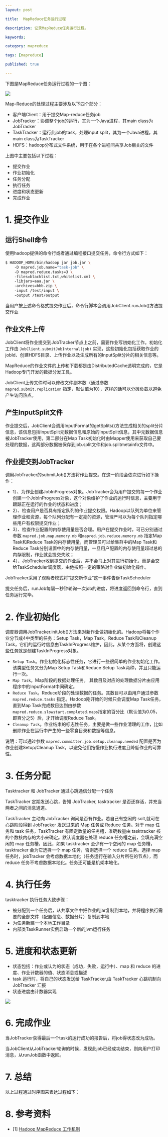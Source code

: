 ```yaml
---
layout: post

title:  MapReduce任务运行过程

description: 记录MapReduce任务运行过程。

keywords:  

category: mapreduce

tags: [mapreduce]

published: true

---
```


下图是MapReduce任务运行过程的一个图：

![](http://zhaomingtai.u.qiniudn.com/mapredurce1.png)

Map-Reduce的处理过程主要涉及以下四个部分：

- 客户端Client：用于提交Map-reduce任务job
- JobTracker：协调整个job的运行，其为一个Java进程，其main class为JobTracker
- TaskTracker：运行此job的task，处理input split，其为一个Java进程，其main class为TaskTracker
- HDFS：hadoop分布式文件系统，用于在各个进程间共享Job相关的文件

上图中主要包括以下过程：

- 提交作业
- 作业初始化
- 任务分配
- 执行任务
- 进度和状态更新
- 完成作业

# 1. 提交作业

## 运行Shell命令

使用hadoop提供的命令行或者通过编程接口提交任务，命令行方式如下：

~~~bash
$ HADOOP_HOME/bin/hadoop jar job.jar \  
    -D mapred.job.name="task-job" \  
    -D mapred.reduce.tasks=3 \  
    -files=blacklist.txt,whitelist.xml \  
    -libjars=aaa.jar \  
    -archives=bbb.zip \  
    -input /test/input \  
    -output /test/output 
~~~

当用户按上述命令格式提交作业后，命令行脚本会调用JobClient.runJob()方法提交作业

## 作业文件上传

JobClient将作业提交到JobTracker节点上之前，需要作业写初始化工作。初始化工作由 `JobClient.submitJobInternal(job)` 实现，这些初始化包括获取作业的jobId、创建HDFS目录、上传作业以及生成所有的InputSplit分片的相关信息等。
 
MapReduce的作业文件的上传和下载都是由DistributedCache透明完成的，它是Hadoop专门开发的数据分发工具。

JobClient上传文件时可以修改文件副本数（通过参数 `mapred.submit.replication` 指定，默认值为10），这样的话可以分摊负载以避免产生访问热点。

## 产生InputSplit文件

作业提交后，JobClient会调用InputFormat的getSplits()方法生成相关的split分片信息，该信息包括InputSplit元数据信息和原始的InputSplit信息，其中元数据信息被JobTracker使用，第二部分在Map Task初始化时由Mapper使用来获取自己要处理的数据，这两部分数据被保存到job.split文件和job.splitmetainfo文件中。 

## 作业提交到JobTracker

调用JobTracker的submitJob()方法将作业提交。在这一阶段会依次进行如下操作： 

 - 1）、为作业创建JobInProgress对象。JobTracker会为用户提交的每一个作业创建一个JobInProgress对象，这个对象维护了作业的运行时信息，主要用于跟踪正在运行的作业的状态和进度； 
 - 2）、检查用户是否具有指定队列的作业提交权限。Hadoop以队列为单位来管理作业和资源，每个队列分配有一定亮的资源，管理严可以为每个队列指定哪些用户有权限提交作业； 
 - 3）、检查作业配置的内存使用量是否合理。用户在提交作业时，可已分别通过参数 `mapred.job.map.memory.mb` 和`mapred.job.reduce.memory.mb` 指定Map Task和Reduce Task的内存使用量，而管理员可以给集群中的Map Task和Reduce Task分别设置中的内存使用量，一旦用户配置的内存使用量超过总的内存限制，作业就会提交失败； 
 - 4）、JobTracker收到提交的作业后，并不会马上对其进行初始化，而是会交给TaskScheduler调度器，由他按照一定的策略对作业做初始化操作。

JobTracker采用了观察者模式将“提交新作业”这一事件告诉TaskScheduler

提交任务后，runJob每隔一秒钟轮询一次job的进度，将进度返回到命令行，直到任务运行完毕。

# 2. 作业初始化

调度器调用JobTracker.initJob()方法来对新作业做初始化的。Hadoop将每个作业分节成4中类型的任务：Setup Task，Map Task，Reduce Task和Cleanup Task，它们的运行时信息由TaskInProgress维护，因此，从某个方面将，创建这些任务就是创建TaskInProgress对象。 

- `Setup Task`。作业初始化标志性任务，它进行一些很简单的作业初始化工作。该类型任务又分为Map Setup Task和Reduce Setup Task两种，并且只能运行一次。 
- `Map Task`。Map阶段的数据处理任务。 其数目及对应的处理数据分片由应用程序中的InputFormat中间确定。
- `Reduce Task`。Reduce阶段的处理数据的任务。其数目可以由用户通过参数 `mapred.reduce.tasks` 指定。Hadoop刚开始的时候只会调度Map Task任务，直到Map Task完成数目达到由参数 `mapred.reduce.slowstart.completed.maps`指定的百分比（默认值为0.05，即百分之5）后，才开始调度Reduce Task。 
- `Cleanup Task`。作业结束的标志性任务，主要是做一些作业清理的工作，比如删除作业在运行中产生的一些零食目录和数据等信息。

说明：可以通过参数 `mapred.committer.job.setup.cleanup.needed` 配置是否为作业创建Setup/Cleanup Task，以避免他们拖慢作业执行进度且降低作业的可靠性。

# 3. 任务分配

Tasktracker 和 JobTracker 通过心跳通信分配一个任务

TaskTracker 定期发送心跳，告知 JobTracker, tasktracker 是否还存活，并充当两者之间的消息通道。

TaskTracker 主动向 JobTracker 询问是否有作业。若自己有空闲的 solt,就可在心跳阶段得到 JobTracker 发送过来的 Map 任务或 Reduce 任务。对于 map 任务和 task 任务，TaskTracker 有固定数量的任务槽，准确数量由 tasktracker 核的个数核内存的大小来确定。默认调度器在处理 reduce 任务槽之前，会填充满空闲的 map 任务槽，因此，如果 tasktracker 至少有一个空闲的 map 任务槽，tasktracker 会为它选择一个 map 任务，否则选择一个 reduce 任务。选择 map 任务时，jobTracker 会考虑数据本地化（任务运行在输入分片所在的节点），而 reduce 任务不考虑数据本地化。任务还可能是机架本地化。

# 4. 执行任务

tasktracker 执行任务大致步骤：

- 被分配到一个任务后，从共享文件中把作业的jar复制到本地，并将程序执行需要的全部文件（配置信息、数据分片）复制到本地
- 为任务新建一个本地工作目录
- 内部类TaskRunner实例启动一个新的jvm运行任务

# 5. 进度和状态更新

- 状态包括：作业或认为的状态（成功，失败，运行中）、map 和 reduce 的进度、作业计数器的值、状态消息或描述
- task 运行时，将自己的状态发送给 TaskTracker,由 TaskTracker 心跳机制向 JobTracker 汇报
- 状态进度由计数器实现

![](http://zhaomingtai.u.qiniudn.com/updateStatusMapredurce.png)

# 6. 完成作业

当JobTracker获得最后一个task的运行成功的报告后，将job得状态改为成功。

当JobClient从JobTracker轮询的时候，发现此job已经成功结束，则向用户打印消息，从runJob函数中返回。

# 7. 总结

以上过程通过时序图来表达过程如下：

# 8. 参考资料

- [1] [Hadoop MapReduce 工作机制](http://kangfoo.u.qiniudn.com/article/images/03/hadoop-mapreduce--gong-zuo-ji-zhi/)
